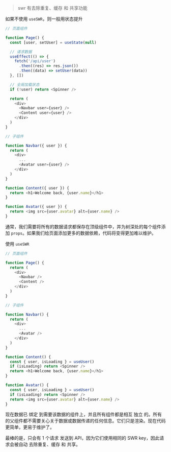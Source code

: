 > swr 有去除重复、缓存 和 共享功能

如果不使用 `useSWR`，则一般用状态提升

```js
// 页面组件

function Page() {
  const [user, setUser] = useState(null)

  // 请求数据
  useEffect(() => {
    fetch('/api/user')
      .then((res) => res.json())
      .then((data) => setUser(data))
  }, [])

  // 全局加载状态
  if (!user) return <Spinner />

  return (
    <div>
      <Navbar user={user} />
      <Content user={user} />
    </div>
  )
}

// 子组件

function Navbar({ user }) {
  return (
    <div>
      ...
      <Avatar user={user} />
    </div>
  )
}

function Content({ user }) {
  return <h1>Welcome back, {user.name}</h1>
}

function Avatar({ user }) {
  return <img src={user.avatar} alt={user.name} />
}
```

通常，我们需要将所有的数据请求都保存在顶级组件中，并为树深处的每个组件添加 `props`。如果我们给页面添加更多的数据依赖，代码将变得更加难以维护。

使用 `useSWR`

```js
// 页面组件

function Page() {
  return (
    <div>
      <Navbar />
      <Content />
    </div>
  )
}

// 子组件

function Navbar() {
  return (
    <div>
      ...
      <Avatar />
    </div>
  )
}

function Content() {
  const { user, isLoading } = useUser()
  if (isLoading) return <Spinner />
  return <h1>Welcome back, {user.name}</h1>
}

function Avatar() {
  const { user, isLoading } = useUser()
  if (isLoading) return <Spinner />
  return <img src={user.avatar} alt={user.name} />
}
```

现在数据已 绑定 到需要该数据的组件上，并且所有组件都是相互 独立 的。所有的父组件都不需要关心关于数据或数据传递的任何信息。它们只是渲染。现在代码更简单，更易于维护了。

最棒的是，只会有 1 个请求 发送到 API，因为它们使用相同的 SWR key，因此请求会被自动 去除重复、缓存 和 共享。
